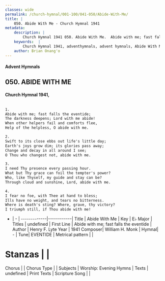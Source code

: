 ```yaml
---
classes: wide
permalink: /church-hymnal/001-100/041-050/Abide-With-Me/
title: |
    050. Abide With Me - Church Hymnal 1941
metadata:
    description: |
        Church Hymnal 1941 050. Abide With Me.  Abide with me; fast falls the eventide; The darkness deepens; Lord with me abide! When other helpers fail and comforts flee, Help of the helpless, O abide with me.  
    keywords:  |
        Church Hymnal 1941, adventhymnals, advent hymnals, Abide With Me, Abide with me; fast falls the eventide. 
    author: Brian Onang'o
---
```


#### Advent Hymnals
## 050. ABIDE WITH ME
####  Church Hymnal 1941,

```txt

1.
Abide with me; fast falls the eventide;
The darkness deepens; Lord with me abide!
When other helpers fail and comforts flee,
Help of the helpless, O abide with me.

2.
Swift to its close ebbs out life's little day;
Earth's joys grow dim; its glories pass away;
Change and decay in all around I see;
O Thou who changest not, abide with me.

3.
I need Thy presence every passing hour.
What but Thy grace can foil the tempter's power?
Who, like Thyself, my guide and stay can be?
Through cloud and sunshine, Lord, abide with me.

4.
I fear no foe, with Thee at hand to bless;
Ills have no weight, and tears no bitterness.
Where is death's sting? Where, grave, thy victory?
I triumph still, if Thou abide with me!


```

- |   -  |
-------------|------------|
Title | Abide With Me |
Key | E♭ Major |
Titles | undefined |
First Line | Abide with me; fast falls the eventide |
Author | Henry F. Lyte
Year | 1941
Composer| William H. Monk |
Hymnal|  - |
Tune| EVENTIDE |
Metrical pattern | |
# Stanzas |  |
Chorus |  |
Chorus Type |  |
Subjects | Worship: Evening Hymns |
Texts | undefined |
Print Texts | 
Scripture Song |  |
    
